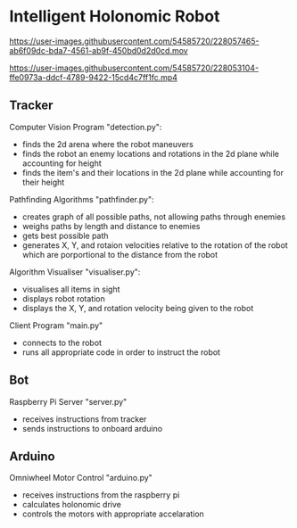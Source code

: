 # Intelligent Holonomic Robot

https://user-images.githubusercontent.com/54585720/228057465-ab6f09dc-bda7-4561-ab9f-450bd0d2d0cd.mov

https://user-images.githubusercontent.com/54585720/228053104-ffe0973a-ddcf-4789-9422-15cd4c7ff1fc.mp4

## Tracker

Computer Vision Program "detection.py":

- finds the 2d arena where the robot maneuvers
- finds the robot an enemy locations and rotations in the 2d plane while accounting for height
- finds the item's and their locations in the 2d plane while accounting for their height

Pathfinding Algorithms "pathfinder.py":

- creates graph of all possible paths, not allowing paths through enemies
- weighs paths by length and distance to enemies
- gets best possible path
- generates X, Y, and rotaion velocities relative to the rotation of the robot which are porportional to the distance from the robot

Algorithm Visualiser "visualiser.py":

- visualises all items in sight
- displays robot rotation
- displays the X, Y, and rotation velocity being given to the robot

Client Program "main.py"

- connects to the robot
- runs all appropriate code in order to instruct the robot

## Bot

Raspberry Pi Server "server.py"

- receives instructions from tracker
- sends instructions to onboard arduino

## Arduino

Omniwheel Motor Control "arduino.py"

- receives instructions from the raspberry pi
- calculates holonomic drive
- controls the motors with appropriate accelaration
